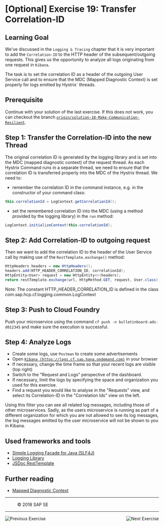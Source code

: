 [Optional] Exercise 19: Transfer Correlation-ID
===============================================

## Learning Goal

We've discussed in the `Logging & Tracing` chapter that it is very important to add the `Correlation-ID` to the HTTP header of the subsequent/outgoing requests. This gives us the opportunity to analyze all logs originating from one request in `Kibana`.

The task is to set the correlation ID as a header of the outgoing User Service call and to ensure that the MDC (Mapped Diagnostic Context) is set properly for logs emitted by Hystrix` threads.

## Prerequisite
Continue with your solution of the last exercise. If this does not work, you can checkout the branch [`origin/solution-18-Make-Communication-Resilient`](https://github.wdf.sap.corp/cc-java/cc-bulletinboard-ads-spring-webmvc/tree/solution-18-Make-Communication-Resilient).

## Step 1: Transfer the Correlation-ID into the new Thread
The original correlation ID is generated by the logging library and is set into the MDC (mapped diagnostic context) of the request thread.
As each Hystrix Command runs in a separate thread, we need to ensure that the correlation ID is transferred properly into the MDC of the Hystrix thread. We need to:
- remember the correlation ID in the command instance, e.g. in the constructor of your command class:
```java
this.correlationId = LogContext.getCorrelationId();
```
- set the remembered correlation ID into the MDC (using a method provided by the logging library) in the `run` method:
```java
LogContext.initializeContext(this.correlationId);
```

## Step 2: Add Correlation-ID to outgoing request
Then we want to add the correlation ID to the header of the User Service call by making use of the `RestTemplate.exchange()` method:
```java
HttpHeaders headers = new HttpHeaders();
headers.add(HTTP_HEADER_CORRELATION_ID, correlationId);
HttpEntity<User> request = new HttpEntity<>(headers);
return restTemplate.exchange(url, HttpMethod.GET, request, User.class);
```
Note: The constant HTTP_HEADER_CORRELATION_ID is defined in the class com.sap.hcp.cf.logging.common.LogContext 

## Step 3: Push to Cloud Foundry
Push your microservice using the command `cf push -n bulletinboard-ads-d012345` and make sure the execution is successful.

## Step 4: Analyze Logs
- Create some logs, use `Postman` to create some advertisements
- Open [`Kibana (https://logs.cf.sap.hana.ondemand.com)`](https://logs.cf.sap.hana.ondemand.com) in your browser
- If necessary, change the time frame so that your recent logs are visible (top right)
- Switch to the "Request and Logs" perspective of the dashboard.
- If necessary, limit the logs by specifying the space and organization you used for this exercise.
- Find a request you would like to analyse in the "Requests" view, and select its Correlation-ID in the "Correlation Ids" view on the left.

Using this filter you can see all related log messages, including those of other microservices. Sadly, as the users microservice is running as part of a different organization for which you are not allowed to see its log messages, the log messages emitted by the user microservice will not be shown to you in Kibana.


## Used frameworks and tools
- [Simple Logging Facade for Java (SLF4J)](http://www.slf4j.org/)
- [Logging Library](https://github.com/SAP/cf-java-logging-support)
- [JSDoc RestTemplate](http://docs.spring.io/spring-framework/docs/current/javadoc-api/org/springframework/web/client/RestTemplate.html)

## Further reading
- [Mapped Diagnostic Context](http://logback.qos.ch/manual/mdc.html)

***
<dl>
  <dd>
  <div class="footer">&copy; 2018 SAP SE</div>
  </dd>
</dl>
<hr>
<a href="Exercise_18_Make_Communication_Resilient.md">
  <img align="left" alt="Previous Exercise">
</a>
<a href="Exercise_20_Use_Message_Queues.md">
  <img align="right" alt="Next Exercise">
</a>
